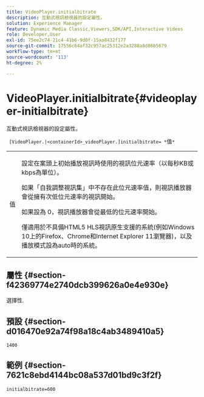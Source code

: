 ```yaml
---
title: VideoPlayer.initialbitrate
description: 互動式視訊檢視器的設定屬性。
solution: Experience Manager
feature: Dynamic Media Classic,Viewers,SDK/API,Interactive Videos
role: Developer,User
exl-id: 75ee2c74-21c4-41b6-9d0f-15aa8432f177
source-git-commit: 17556c64af32c957ac25312e2a3288a8d86b5679
workflow-type: tm+mt
source-wordcount: '113'
ht-degree: 2%

---
```


# VideoPlayer.initialbitrate{#videoplayer-initialbitrate}

互動式視訊檢視器的設定屬性。

` [VideoPlayer.|<containerId>_videoPlayer.]initialbitrate= *`值`*`

<table id="table_C616483932C2482CA9794DDD7313FD7C"> 
 <tbody> 
  <tr> 
   <td colname="col1"> <p> <span class="codeph">值</span> </p> </td> 
   <td colname="col2"> <p> 設定在案頭上初始播放視訊時使用的視訊位元速率（以每秒KB或kbps為單位）。 </p> <p>如果「自我調整視訊集」中不存在此位元速率值，則視訊播放器會從擁有次低位元速率的視訊開始。 </p> <p>如果設為<span class="codeph"> 0</span>，視訊播放器會從最低的位元速率開始。 </p> <p>僅適用於不具備HTML5 HLS視訊原生支援的系統(例如Windows 10上的Firefox、Chrome和Internet Explorer 11瀏覽器)，以及播放模式設為auto時的系統。 </p> </td> 
  </tr> 
 </tbody> 
</table>

## 屬性 {#section-f42369774e2740dcb399626a0e4e930e}

選擇性.

## 預設 {#section-d016470e92a74f98a18c4ab3489410a5}

`1400`

## 範例 {#section-7621c8ebd4144bc08a537d01bd9c3f2f}

```
initialbitrate=600
```
